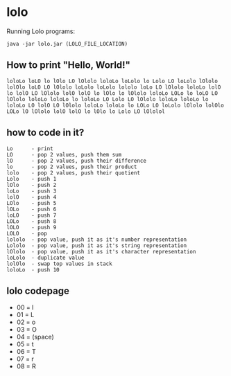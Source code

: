 # lolo
Running Lolo programs:

    java -jar lolo.jar (LOLO_FILE_LOCATION)

## How to print "Hello, World!"
    loloLo loLO lo lOlo LO lOlolo loloLo loLolo lo Lolo LO loLolo lOlolo lolOlo loLO LO lOlolo loLolo loLolo lololo loLo LO lOlolo loloLo lolO lo lolO LO lOlolo lolO lolO lo lOlo lo lOlolo loloLo LOLo lo loLO LO lOlolo loloLo loloLo lo loloLo LO Lolo LO lOlolo loloLo loloLo lo loloLo LO lolO LO lOlolo loloLo loloLo lo LOLo LO loLolo lOlolo lolOlo LOLo lO lOlolo lolO lolO lo lOlo lo Lolo LO lOlolol

## how to code in it?

    Lo      - print
    LO      - pop 2 values, push them sum
    lO      - pop 2 values, push their difference
    lo      - pop 2 values, push their product
    lolo    - pop 2 values, push their quotient
    Lolo    - push 1
    lOlo    - push 2
    loLo    - push 3
    lolO    - push 4
    LOlo    - push 5
    lOLo    - push 6
    loLO    - push 7
    LOLo    - push 8
    lOLO    - push 9
    LOLO    - pop
    lololo  - pop value, push it as it's number representation
    Lololo  - pop value, push it as it's string representation
    lOlolo  - pop value, push it as it's character representation
    loLolo  - duplicate value
    lolOlo  - swap top values in stack
    loloLo  - push 10
## lolo codepage

- 00 = l
- 01 = L
- 02 = o
- 03 = O
- 04 = (space)
- 05 = t
- 06 = T
- 07 = r
- 08 = R
